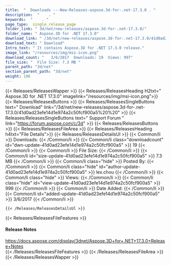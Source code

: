 ```yaml
---
title:  "  Downloads ---New-Releases-aspose.3d-for-.net-17.3.0 . " 
description:  "    . " 
keywords:  "    . " 
page_type:  single_release_page
folder_link: " 3d/net/new-releases/aspose.3d-for-.net-17.3.0/"
folder_name: " Aspose.3D for .NET 17.3.0"
download_link: " /3d/net/new-releases/aspose.3d-for-.net-17.3.0/41d0ad23efe14d1e974a2c50fcf900a5"
download_text: " Download"
Intro_text: " It contains Aspose.3D for .NET 17.3.0 release."
image_link: "/resources/img/msi-icon.png"
download_count: "   3/6/2017  Downloads: 19  Views: 997"
file_size: "  File Size: 7.3 MB "
parent_path: "3d/net"
section_parent_path: "3d/net"
weight: 186
---
```


{{< Releases/ReleasesWapper >}}
  {{< Releases/ReleasesHeading H2txt=" Aspose.3D for .NET 17.3.0" imagelink="/resources/img/msi-icon.png">}}
  {{< Releases/ReleasesButtons >}}
    {{< Releases/ReleasesSingleButtons text=" Download" link="/3d/net/new-releases/aspose.3d-for-.net-17.3.0/41d0ad23efe14d1e974a2c50fcf900a5%20%20" >}}
    {{< Releases/ReleasesSingleButtons text=" Support Forum " link="https://forum.aspose.com/c/3d" >}}
  {{< Releases/ReleasesButtons >}}
  {{< Releases/ReleasesFileArea >}}
    {{< Releases/ReleasesHeading h4txt="File Details">}}
    {{< Releases/ReleasesDetailsUl >}}
            {{< Common/li  >}} Downloads: {{< /Common/li >}} 
      {{< Common/li class="downloadcount" id="dwn-update-41d0ad23efe14d1e974a2c50fcf900a5" >}} 19 {{< /Common/li >}} 
      {{< Common/li  >}} File Size: {{< /Common/li >}} 
      {{< Common/li id="size-update-41d0ad23efe14d1e974a2c50fcf900a5" >}} 7.3 MB {{< /Common/li >}} 
      {{< Common/li  class="hide" >}} Posted By: {{< /Common/li >}} 
      {{< Common/li class="hide" id="author-update-41d0ad23efe14d1e974a2c50fcf900a5" >}} lex.chou {{< /Common/li >}} 
      {{< Common/li class="hide"  >}} Views: {{< /Common/li >}} 
      {{< Common/li class="hide" id="view-update-41d0ad23efe14d1e974a2c50fcf900a5" >}} 998 {{< /Common/li >}} 
      {{< Common/li  >}} Date Added: {{< /Common/li >}} 
      {{< Common/li id="added-update-41d0ad23efe14d1e974a2c50fcf900a5" >}} 3/6/2017 {{< /Common/li >}} 

    {{< /Releases/ReleasesDetailsUl >}}

  {{< Releases/ReleasesFileFeatures >}}
      <h4>Release Notes</h4><div><a href="https://docs.aspose.com/display/3dnet/Aspose.3D+for+.NET+17.3.0+Release+Notes">https://docs.aspose.com/display/3dnet/Aspose.3D+for+.NET+17.3.0+Release+Notes</a></div>
  {{< /Releases/ReleasesFileFeatures >}}
 {{< /Releases/ReleasesFileArea >}}
{{< /Releases/ReleasesWapper >}}


